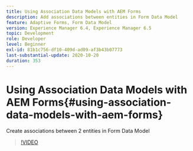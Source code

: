 ```yaml
---
title: Using Association Data Models with AEM Forms
description: Add associations between entities in Form Data Model
feature: Adaptive Forms, Form Data Model
version: Experience Manager 6.4, Experience Manager 6.5
topic: Development
role: Developer
level: Beginner
exl-id: 81b1c756-df10-409d-ad09-af3b43b07773
last-substantial-update: 2020-10-20
duration: 353
---
```

# Using Association Data Models with AEM Forms{#using-association-data-models-with-aem-forms}

Create associations between 2 entities in Form Data Model

>[!VIDEO](https://video.tv.adobe.com/v/17737?quality=12&learn=on)
